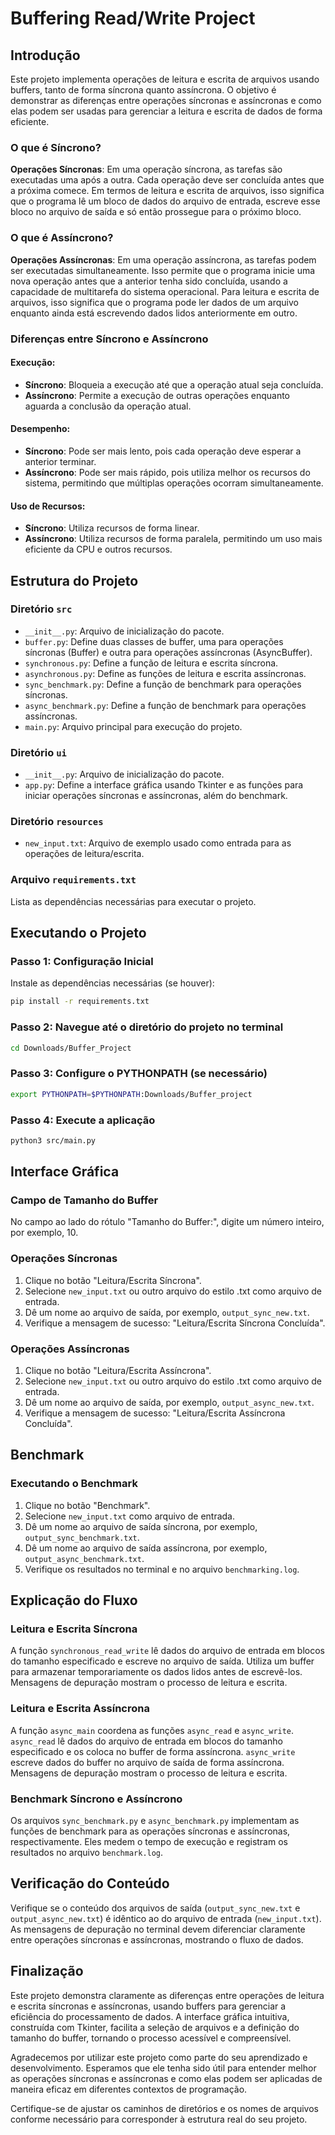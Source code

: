 # Buffering Read/Write Project

## Introdução
Este projeto implementa operações de leitura e escrita de arquivos usando buffers, tanto de forma síncrona quanto assíncrona. O objetivo é demonstrar as diferenças entre operações síncronas e assíncronas e como elas podem ser usadas para gerenciar a leitura e escrita de dados de forma eficiente.

### O que é Síncrono?
**Operações Síncronas**: Em uma operação síncrona, as tarefas são executadas uma após a outra. Cada operação deve ser concluída antes que a próxima comece. Em termos de leitura e escrita de arquivos, isso significa que o programa lê um bloco de dados do arquivo de entrada, escreve esse bloco no arquivo de saída e só então prossegue para o próximo bloco.

### O que é Assíncrono?
**Operações Assíncronas**: Em uma operação assíncrona, as tarefas podem ser executadas simultaneamente. Isso permite que o programa inicie uma nova operação antes que a anterior tenha sido concluída, usando a capacidade de multitarefa do sistema operacional. Para leitura e escrita de arquivos, isso significa que o programa pode ler dados de um arquivo enquanto ainda está escrevendo dados lidos anteriormente em outro.

### Diferenças entre Síncrono e Assíncrono

#### Execução:
- **Síncrono**: Bloqueia a execução até que a operação atual seja concluída.
- **Assíncrono**: Permite a execução de outras operações enquanto aguarda a conclusão da operação atual.

#### Desempenho:
- **Síncrono**: Pode ser mais lento, pois cada operação deve esperar a anterior terminar.
- **Assíncrono**: Pode ser mais rápido, pois utiliza melhor os recursos do sistema, permitindo que múltiplas operações ocorram simultaneamente.

#### Uso de Recursos:
- **Síncrono**: Utiliza recursos de forma linear.
- **Assíncrono**: Utiliza recursos de forma paralela, permitindo um uso mais eficiente da CPU e outros recursos.

## Estrutura do Projeto

### Diretório `src`
- `__init__.py`: Arquivo de inicialização do pacote.
- `buffer.py`: Define duas classes de buffer, uma para operações síncronas (Buffer) e outra para operações assíncronas (AsyncBuffer).
- `synchronous.py`: Define a função de leitura e escrita síncrona.
- `asynchronous.py`: Define as funções de leitura e escrita assíncronas.
- `sync_benchmark.py`: Define a função de benchmark para operações síncronas.
- `async_benchmark.py`: Define a função de benchmark para operações assíncronas.
- `main.py`: Arquivo principal para execução do projeto.

### Diretório `ui`
- `__init__.py`: Arquivo de inicialização do pacote.
- `app.py`: Define a interface gráfica usando Tkinter e as funções para iniciar operações síncronas e assíncronas, além do benchmark.

### Diretório `resources`
- `new_input.txt`: Arquivo de exemplo usado como entrada para as operações de leitura/escrita.

### Arquivo `requirements.txt`
Lista as dependências necessárias para executar o projeto.

## Executando o Projeto

### Passo 1: Configuração Inicial
Instale as dependências necessárias (se houver):

```sh
pip install -r requirements.txt
```
### Passo 2: Navegue até o diretório do projeto no terminal
```sh
cd Downloads/Buffer_Project
```
### Passo 3: Configure o PYTHONPATH (se necessário)
```sh
export PYTHONPATH=$PYTHONPATH:Downloads/Buffer_project
```
### Passo 4: Execute a aplicação
```sh
python3 src/main.py
```

## Interface Gráfica

### Campo de Tamanho do Buffer

No campo ao lado do rótulo "Tamanho do Buffer:", digite um número inteiro, por exemplo, 10.

### Operações Síncronas

1. Clique no botão "Leitura/Escrita Síncrona".
2. Selecione `new_input.txt` ou outro arquivo do estilo .txt como arquivo de entrada.
3. Dê um nome ao arquivo de saída, por exemplo, `output_sync_new.txt`.
4. Verifique a mensagem de sucesso: "Leitura/Escrita Síncrona Concluída".

### Operações Assíncronas

1. Clique no botão "Leitura/Escrita Assíncrona".
2. Selecione `new_input.txt` ou outro arquivo do estilo .txt como arquivo de entrada.
3. Dê um nome ao arquivo de saída, por exemplo, `output_async_new.txt`.
4. Verifique a mensagem de sucesso: "Leitura/Escrita Assíncrona Concluída".

## Benchmark

### Executando o Benchmark

1. Clique no botão "Benchmark".
2. Selecione `new_input.txt` como arquivo de entrada.
3. Dê um nome ao arquivo de saída síncrona, por exemplo, `output_sync_benchmark.txt`.
4. Dê um nome ao arquivo de saída assíncrona, por exemplo, `output_async_benchmark.txt`.
5. Verifique os resultados no terminal e no arquivo `benchmarking.log`.

## Explicação do Fluxo

### Leitura e Escrita Síncrona

A função `synchronous_read_write` lê dados do arquivo de entrada em blocos do tamanho especificado e escreve no arquivo de saída. Utiliza um buffer para armazenar temporariamente os dados lidos antes de escrevê-los. Mensagens de depuração mostram o processo de leitura e escrita.

### Leitura e Escrita Assíncrona

A função `async_main` coordena as funções `async_read` e `async_write`. `async_read` lê dados do arquivo de entrada em blocos do tamanho especificado e os coloca no buffer de forma assíncrona. `async_write` escreve dados do buffer no arquivo de saída de forma assíncrona. Mensagens de depuração mostram o processo de leitura e escrita.

### Benchmark Síncrono e Assíncrono

Os arquivos `sync_benchmark.py` e `async_benchmark.py` implementam as funções de benchmark para as operações síncronas e assíncronas, respectivamente. Eles medem o tempo de execução e registram os resultados no arquivo `benchmark.log`.

## Verificação do Conteúdo

Verifique se o conteúdo dos arquivos de saída (`output_sync_new.txt` e `output_async_new.txt`) é idêntico ao do arquivo de entrada (`new_input.txt`). As mensagens de depuração no terminal devem diferenciar claramente entre operações síncronas e assíncronas, mostrando o fluxo de dados.

## Finalização

Este projeto demonstra claramente as diferenças entre operações de leitura e escrita síncronas e assíncronas, usando buffers para gerenciar a eficiência do processamento de dados. A interface gráfica intuitiva, construída com Tkinter, facilita a seleção de arquivos e a definição do tamanho do buffer, tornando o processo acessível e compreensível.

Agradecemos por utilizar este projeto como parte do seu aprendizado e desenvolvimento. Esperamos que ele tenha sido útil para entender melhor as operações síncronas e assíncronas e como elas podem ser aplicadas de maneira eficaz em diferentes contextos de programação.

Certifique-se de ajustar os caminhos de diretórios e os nomes de arquivos conforme necessário para corresponder à estrutura real do seu projeto.





